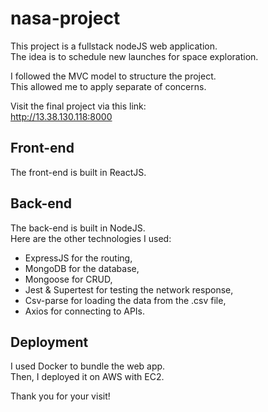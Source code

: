 # nasa-project

This project is a fullstack nodeJS web application.<br>
The idea is to schedule new launches for space exploration.

I followed the MVC model to structure the project.<br>
This allowed me to apply separate of concerns.

Visit the final project via this link:<br>
http://13.38.130.118:8000

## Front-end

The front-end is built in ReactJS.

## Back-end

The back-end is built in NodeJS.<br>
Here are the other technologies I used:

- ExpressJS for the routing,
- MongoDB for the database,
- Mongoose for CRUD,
- Jest & Supertest for testing the network response,
- Csv-parse for loading the data from the .csv file,
- Axios for connecting to APIs.

## Deployment

I used Docker to bundle the web app.<br>
Then, I deployed it on AWS with EC2.

Thank you for your visit!
